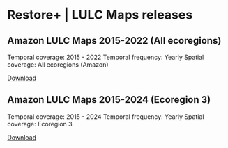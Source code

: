 # Restore+ | LULC Maps releases

## Amazon LULC Maps 2015-2022 (All ecoregions)

Temporal coverage: 2015 - 2022
Temporal frequency: Yearly
Spatial coverage: All ecoregions (Amazon)

[Download](https://github.com/restore-plus/lulcbrazil-maps/releases/tag/lulc-amazon-v1)

## Amazon LULC Maps 2015-2024 (Ecoregion 3)

Temporal coverage: 2015 - 2024
Temporal frequency: Yearly
Spatial coverage: Ecoregion 3

[Download](https://github.com/restore-plus/lulcbrazil-maps/releases/tag/lulc-ecoregion3-v1)
